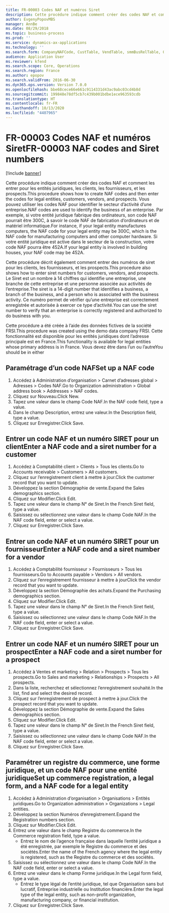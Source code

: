 ```yaml
---
title: FR-00003 Codes NAF et numéros Siret
description: Cette procédure indique comment créer des codes NAF et comment les entrer pour les entités juridiques, les clients, les fournisseurs, et les prospects.
author: EvgenyPopovMBS
manager: AnnBe
ms.date: 08/29/2018
ms.topic: business-process
ms.prod: ''
ms.service: dynamics-ax-applications
ms.technology: ''
ms.search.form: CompanyNAFCode, CustTable, VendTable, smmBusRelTable, OMLegalEntity
audience: Application User
ms.reviewer: kfend
ms.search.scope: Core, Operations
ms.search.region: France
ms.author: epopov
ms.search.validFrom: 2016-06-30
ms.dyn365.ops.version: Version 7.0.0
ms.openlocfilehash: bbe68cece66e661c9114331d43ac9abc03cd4b8d
ms.sourcegitcommit: 199848e78df5cb7c439b001bdbe1ece963593cdb
ms.translationtype: HT
ms.contentlocale: fr-FR
ms.lasthandoff: 10/13/2020
ms.locfileid: "4407965"
---
```

# <a name="fr-00003-naf-codes-and-siret-numbers"></a><span data-ttu-id="0b2fe-103">FR-00003 Codes NAF et numéros Siret</span><span class="sxs-lookup"><span data-stu-id="0b2fe-103">FR-00003 NAF codes and Siret numbers</span></span>

[!include [banner](../../includes/banner.md)]

<span data-ttu-id="0b2fe-104">Cette procédure indique comment créer des codes NAF et comment les entrer pour les entités juridiques, les clients, les fournisseurs, et les prospects.</span><span class="sxs-lookup"><span data-stu-id="0b2fe-104">This procedure shows how to create NAF codes and then enter the codes for legal entities, customers, vendors, and prospects.</span></span> <span data-ttu-id="0b2fe-105">Vous pouvez utiliser les codes NAF pour identifier le secteur d’activité d’une entreprise.</span><span class="sxs-lookup"><span data-stu-id="0b2fe-105">NAF codes are used to identify the business of an enterprise.</span></span> <span data-ttu-id="0b2fe-106">Par exemple, si votre entité juridique fabrique des ordinateurs, son code NAF pourrait être 300C, à savoir le code NAF de fabrication d’ordinateurs et de matériel informatique.</span><span class="sxs-lookup"><span data-stu-id="0b2fe-106">For instance, if your legal entity manufactures computers, the NAF code for your legal entity may be 300C, which is the NAF code for manufacturing computers and other computer hardware.</span></span> <span data-ttu-id="0b2fe-107">Si votre entité juridique est active dans le secteur de la construction, votre code NAF pourra être 452A.</span><span class="sxs-lookup"><span data-stu-id="0b2fe-107">If your legal entity is involved in building houses, your NAF code may be 452A.</span></span>



<span data-ttu-id="0b2fe-108">Cette procédure décrit également comment entrer des numéros de siret pour les clients, les fournisseurs, et les prospects.</span><span class="sxs-lookup"><span data-stu-id="0b2fe-108">This procedure also shows how to enter siret numbers for customers, vendors, and prospects.</span></span> <span data-ttu-id="0b2fe-109">Le Siret est un nombre à 14 chiffres qui identifie une entreprise, une branche de cette entreprise et une personne associée aux activités de l’entreprise.</span><span class="sxs-lookup"><span data-stu-id="0b2fe-109">The siret is a 14-digit number that identifies a business, a branch of the business, and a person who is associated with the business activity.</span></span> <span data-ttu-id="0b2fe-110">Ce numéro permet de vérifier qu’une entreprise est correctement enregistrée et autorisée à exercer ce type d’activité.</span><span class="sxs-lookup"><span data-stu-id="0b2fe-110">You can use the siret number to verify that an enterprise is correctly registered and authorized to do business with you.</span></span>



<span data-ttu-id="0b2fe-111">Cette procédure a été créée à l’aide des données fictives de la société FRSI.</span><span class="sxs-lookup"><span data-stu-id="0b2fe-111">This procedure was created using the demo data company FRSI.</span></span> <span data-ttu-id="0b2fe-112">Cette fonctionnalité est disponible pour les entités juridiques dont l’adresse principale est en France.</span><span class="sxs-lookup"><span data-stu-id="0b2fe-112">This functionality is available for legal entities whose primary address is in France.</span></span> <span data-ttu-id="0b2fe-113">Vous devez être dans l’un ou l’autre</span><span class="sxs-lookup"><span data-stu-id="0b2fe-113">You should be in either</span></span>


## <a name="set-up-a-naf-code"></a><span data-ttu-id="0b2fe-114">Paramétrage d’un code NAF</span><span class="sxs-lookup"><span data-stu-id="0b2fe-114">Set up a NAF code</span></span>
1. <span data-ttu-id="0b2fe-115">Accédez à Administration d’organisation > Carnet d’adresses global > Adresses > Codes NAF.</span><span class="sxs-lookup"><span data-stu-id="0b2fe-115">Go to Organization administration > Global address book > Addresses > NAF codes.</span></span>
2. <span data-ttu-id="0b2fe-116">Cliquez sur Nouveau.</span><span class="sxs-lookup"><span data-stu-id="0b2fe-116">Click New.</span></span>
3. <span data-ttu-id="0b2fe-117">Tapez une valeur dans le champ Code NAF.</span><span class="sxs-lookup"><span data-stu-id="0b2fe-117">In the NAF code field, type a value.</span></span>
4. <span data-ttu-id="0b2fe-118">Dans le champ Description, entrez une valeur.</span><span class="sxs-lookup"><span data-stu-id="0b2fe-118">In the Description field, type a value.</span></span>
5. <span data-ttu-id="0b2fe-119">Cliquez sur Enregistrer.</span><span class="sxs-lookup"><span data-stu-id="0b2fe-119">Click Save.</span></span>

## <a name="enter-a-naf-code-and-a-siret-number-for-a-customer"></a><span data-ttu-id="0b2fe-120">Entrer un code NAF et un numéro SIRET pour un client</span><span class="sxs-lookup"><span data-stu-id="0b2fe-120">Enter a NAF code and a siret number for a customer</span></span>
1. <span data-ttu-id="0b2fe-121">Accédez à Comptabilité client > Clients > Tous les clients.</span><span class="sxs-lookup"><span data-stu-id="0b2fe-121">Go to Accounts receivable > Customers > All customers.</span></span>
2. <span data-ttu-id="0b2fe-122">Cliquez sur l’enregistrement client à mettre à jour.</span><span class="sxs-lookup"><span data-stu-id="0b2fe-122">Click the customer record that you want to update.</span></span>
3. <span data-ttu-id="0b2fe-123">Développez la section Démographie de vente.</span><span class="sxs-lookup"><span data-stu-id="0b2fe-123">Expand the Sales demographics section.</span></span>
4. <span data-ttu-id="0b2fe-124">Cliquez sur Modifier.</span><span class="sxs-lookup"><span data-stu-id="0b2fe-124">Click Edit.</span></span>
5. <span data-ttu-id="0b2fe-125">Tapez une valeur dans le champ N° de Siret.</span><span class="sxs-lookup"><span data-stu-id="0b2fe-125">In the French Siret field, type a value.</span></span>
6. <span data-ttu-id="0b2fe-126">Saisissez ou sélectionnez une valeur dans le champ Code NAF.</span><span class="sxs-lookup"><span data-stu-id="0b2fe-126">In the NAF code field, enter or select a value.</span></span>
7. <span data-ttu-id="0b2fe-127">Cliquez sur Enregistrer.</span><span class="sxs-lookup"><span data-stu-id="0b2fe-127">Click Save.</span></span>

## <a name="enter-a-naf-code-and-a-siret-number-for-a-vendor"></a><span data-ttu-id="0b2fe-128">Entrer un code NAF et un numéro SIRET pour un fournisseur</span><span class="sxs-lookup"><span data-stu-id="0b2fe-128">Enter a NAF code and a siret number for a vendor</span></span>
1. <span data-ttu-id="0b2fe-129">Accédez à Comptabilité fournisseur > Fournisseurs > Tous les fournisseurs.</span><span class="sxs-lookup"><span data-stu-id="0b2fe-129">Go to Accounts payable > Vendors > All vendors.</span></span>
2. <span data-ttu-id="0b2fe-130">Cliquez sur l’enregistrement fournisseur à mettre à jour</span><span class="sxs-lookup"><span data-stu-id="0b2fe-130">Click the vendor record that you want to update.</span></span>
3. <span data-ttu-id="0b2fe-131">Développez la section Démographie des achats.</span><span class="sxs-lookup"><span data-stu-id="0b2fe-131">Expand the Purchasing demographics section.</span></span>
4. <span data-ttu-id="0b2fe-132">Cliquez sur Modifier.</span><span class="sxs-lookup"><span data-stu-id="0b2fe-132">Click Edit.</span></span>
5. <span data-ttu-id="0b2fe-133">Tapez une valeur dans le champ N° de Siret.</span><span class="sxs-lookup"><span data-stu-id="0b2fe-133">In the French Siret field, type a value.</span></span>
6. <span data-ttu-id="0b2fe-134">Saisissez ou sélectionnez une valeur dans le champ Code NAF.</span><span class="sxs-lookup"><span data-stu-id="0b2fe-134">In the NAF code field, enter or select a value.</span></span>
7. <span data-ttu-id="0b2fe-135">Cliquez sur Enregistrer.</span><span class="sxs-lookup"><span data-stu-id="0b2fe-135">Click Save.</span></span>

## <a name="enter-a-naf-code-and-a-siret-number-for-a-prospect"></a><span data-ttu-id="0b2fe-136">Entrer un code NAF et un numéro SIRET pour un prospect</span><span class="sxs-lookup"><span data-stu-id="0b2fe-136">Enter a NAF code and a siret number for a prospect</span></span>
1. <span data-ttu-id="0b2fe-137">Accédez à Ventes et marketing > Relation > Prospects > Tous les prospects.</span><span class="sxs-lookup"><span data-stu-id="0b2fe-137">Go to Sales and marketing > Relationships > Prospects > All prospects.</span></span>
2. <span data-ttu-id="0b2fe-138">Dans la liste, recherchez et sélectionnez l’enregistrement souhaité.</span><span class="sxs-lookup"><span data-stu-id="0b2fe-138">In the list, find and select the desired record.</span></span>
3. <span data-ttu-id="0b2fe-139">Cliquez sur l’enregistrement de prospect à mettre à jour.</span><span class="sxs-lookup"><span data-stu-id="0b2fe-139">Click the prospect record that you want to update.</span></span>
4. <span data-ttu-id="0b2fe-140">Développez la section Démographie de vente.</span><span class="sxs-lookup"><span data-stu-id="0b2fe-140">Expand the Sales demographics section.</span></span>
5. <span data-ttu-id="0b2fe-141">Cliquez sur Modifier.</span><span class="sxs-lookup"><span data-stu-id="0b2fe-141">Click Edit.</span></span>
6. <span data-ttu-id="0b2fe-142">Tapez une valeur dans le champ N° de Siret.</span><span class="sxs-lookup"><span data-stu-id="0b2fe-142">In the French Siret field, type a value.</span></span>
7. <span data-ttu-id="0b2fe-143">Saisissez ou sélectionnez une valeur dans le champ Code NAF.</span><span class="sxs-lookup"><span data-stu-id="0b2fe-143">In the NAF code field, enter or select a value.</span></span>
8. <span data-ttu-id="0b2fe-144">Cliquez sur Enregistrer.</span><span class="sxs-lookup"><span data-stu-id="0b2fe-144">Click Save.</span></span>

## <a name="set-up-commerce-registration-a-legal-form-and-a-naf-code-for-a-legal-entity"></a><span data-ttu-id="0b2fe-145">Paramétrer un registre du commerce, une forme juridique, et un code NAF pour une entité juridique</span><span class="sxs-lookup"><span data-stu-id="0b2fe-145">Set up commerce registration, a legal form, and a NAF code for a legal entity</span></span>
1. <span data-ttu-id="0b2fe-146">Accédez à Administration d’organisation > Organisations > Entités juridiques.</span><span class="sxs-lookup"><span data-stu-id="0b2fe-146">Go to Organization administration > Organizations > Legal entities.</span></span>
2. <span data-ttu-id="0b2fe-147">Développez la section Numéros d’enregistrement.</span><span class="sxs-lookup"><span data-stu-id="0b2fe-147">Expand the Registration numbers section.</span></span>
3. <span data-ttu-id="0b2fe-148">Cliquez sur Modifier.</span><span class="sxs-lookup"><span data-stu-id="0b2fe-148">Click Edit.</span></span>
4. <span data-ttu-id="0b2fe-149">Entrez une valeur dans le champ Registre du commerce.</span><span class="sxs-lookup"><span data-stu-id="0b2fe-149">In the Commerce registration field, type a value.</span></span>
    * <span data-ttu-id="0b2fe-150">Entrez le nom de l’agence française dans laquelle l’entité juridique a été enregistrée, par exemple le Registre du commerce et des sociétés.</span><span class="sxs-lookup"><span data-stu-id="0b2fe-150">Enter the name of the French agency where the legal entity is registered, such as the Registre du commerce et des sociétés.</span></span>  
5. <span data-ttu-id="0b2fe-151">Saisissez ou sélectionnez une valeur dans le champ Code NAF.</span><span class="sxs-lookup"><span data-stu-id="0b2fe-151">In the NAF code field, enter or select a value.</span></span>
6. <span data-ttu-id="0b2fe-152">Entrez une valeur dans le champ Forme juridique.</span><span class="sxs-lookup"><span data-stu-id="0b2fe-152">In the Legal form field, type a value.</span></span>
    * <span data-ttu-id="0b2fe-153">Entrez le type légal de l’entité juridique, tel que Organisation sans but lucratif, Entreprise industrielle ou Institution financière.</span><span class="sxs-lookup"><span data-stu-id="0b2fe-153">Enter the legal type of the legal entity, such as non-profit organization, manufacturing company, or financial institution.</span></span>  
7. <span data-ttu-id="0b2fe-154">Cliquez sur Enregistrer.</span><span class="sxs-lookup"><span data-stu-id="0b2fe-154">Click Save.</span></span>

